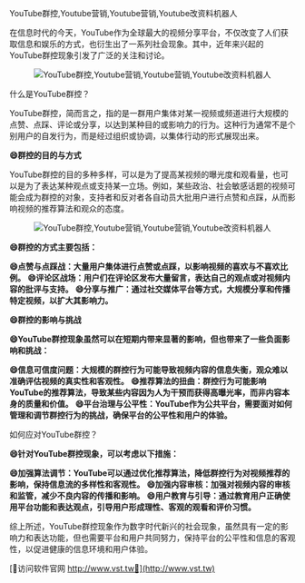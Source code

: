 YouTube群控,Youtube营销,Youtube营销,Youtube改资料机器人

在信息时代的今天，YouTube作为全球最大的视频分享平台，不仅改变了人们获取信息和娱乐的方式，也衍生出了一系列社会现象。其中，近年来兴起的YouTube群控现象引发了广泛的关注和讨论。

 <center><img src="https://vst.tw/MP4/tuiguang/png/2.png" alt="YouTube群控,Youtube营销,Youtube营销,Youtube改资料机器人"></center>

什么是YouTube群控？

YouTube群控，简而言之，指的是一群用户集体对某一视频或频道进行大规模的点赞、点踩、评论或分享，以达到某种目的或影响力的行为。这种行为通常不是个别用户的自发行为，而是经过组织或协调，以集体行动的形式展现出来。

**😄群控的目的与方式**

YouTube群控的目的多种多样，可以是为了提高某视频的曝光度和观看量，也可以是为了表达某种观点或支持某一立场。例如，某些政治、社会敏感话题的视频可能会成为群控的对象，支持者和反对者各自动员大批用户进行点赞和点踩，从而影响视频的推荐算法和观众的态度。

 <center><img src="https://vst.tw/MP4/tuiguang/png/2.png" alt="YouTube群控,Youtube营销,Youtube营销,Youtube改资料机器人"></center>

**😄群控的方式主要包括：**

**😄点赞与点踩战：大量用户集体进行点赞或点踩，以影响视频的喜欢与不喜欢比例。**
**😄评论区战场：用户们在评论区发布大量留言，表达自己的观点或对视频内容的批评与支持。**
**😄分享与推广：通过社交媒体平台等方式，大规模分享和传播特定视频，以扩大其影响力。**

**😄群控的影响与挑战**

**😄YouTube群控现象虽然可以在短期内带来显著的影响，但也带来了一些负面影响和挑战：**

**😄信息可信度问题：大规模的群控行为可能导致视频内容的信息失衡，观众难以准确评估视频的真实性和客观性。**
**😄推荐算法的扭曲：群控行为可能影响YouTube的推荐算法，导致某些内容因为人为干预而获得高曝光率，而非内容本身的质量和价值。**
**😄平台治理与公平性：YouTube作为公共平台，需要面对如何管理和调节群控行为的挑战，确保平台的公平性和用户的体验。**

如何应对YouTube群控？

**😄针对YouTube群控现象，可以考虑以下措施：**

**😄加强算法调节：YouTube可以通过优化推荐算法，降低群控行为对视频推荐的影响，保持信息流的多样性和客观性。**
**😄加强内容审核：加强对视频内容的审核和监管，减少不良内容的传播和影响。**
**😄用户教育与引导：通过教育用户正确使用平台功能和表达观点，引导用户形成理性、客观的观看和评价习惯。**

综上所述，YouTube群控现象作为数字时代新兴的社会现象，虽然具有一定的影响力和表达功能，但也需要平台和用户共同努力，保持平台的公平性和信息的客观性，以促进健康的信息环境和用户体验。


[👻访问软件官网 http://www.vst.tw👻](http://www.vst.tw)
